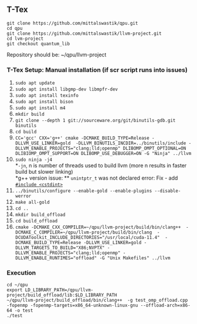 ## T-Tex

``git clone https://github.com/mittalswastik/qpu.git`` \
``cd qpu``\
``git clone https://github.com/mittalswastik/llvm-project.git`` \
``cd lvm-project`` \
``git checkout quantum_lib``

Repository should be: ~/qpu/llvm-project
  
### T-Tex Setup: Manual installation (if scr script runs into issues)

1. ``sudo apt update``
2. ``sudo apt install libgmp-dev libmpfr-dev``
3. ``sudo apt install texinfo``
4. ``sudo apt install bison``
5. ``sudo apt install m4``
6. ``mkdir build``
7. ``git clone --depth 1 git://sourceware.org/git/binutils-gdb.git binutils``
8. ``cd build``
9. ``CC='gcc' CXX='g++' cmake -DCMAKE_BUILD_TYPE=Release -DLLVM_USE_LINKER=gold  -DLLVM_BINUTILS_INCDIR=../binutils/include -DLLVM_ENABLE_PROJECTS="clang;lld;openmp" DLIBOMP_OMPT_OPTIONAL=ON DLIBIOMP_OMPT_SUPPORT=ON DLIBOMP_USE_DEBUGGER=ON -G "Ninja" ../llvm``
10. ``sudo ninja -j4`` \
   *``-jn``, n is number of threads used to build llvm (more n results in faster build but slower linking) \
   *g++ version issue:
        ** ``unintptr_t`` was not declared error: Fix - add [``#include <cstdint>``](https://github.com/mittalswastik/llvm-project/blob/82d8185c19fca4eb25f4e45ce1036d9c06ea7470/llvm/include/llvm/Support/Signals.h#L17)
11. ``../binutils/configure --enable-gold --enable-plugins --disable-werror``
12. ``make all-gold``
13. ``cd ..``
14. ``mkdir build_offload``
15. ``cd build_offload``
16. ``cmake -DCMAKE_CXX_COMPILER=~/qpu/llvm-project/build/bin/clang++  -DCMAKE_C_COMPILER=~/qpu/llvm-project/build/bin/clang  -DCUDAToolkit_INCLUDE_DIRECTORIES="/usr/local/cuda-11.4"  -DCMAKE_BUILD_TYPE=Release -DLLVM_USE_LINKER=gold -DLLVM_TARGETS_TO_BUILD="X86;NVPTX" -DLLVM_ENABLE_PROJECTS="clang;lld;openmp" -DLLVM_ENABLE_RUNTIMES="offload" -G "Unix Makefiles" ../llvm``

### Execution

``cd ~/qpu`` \
``export LD_LIBRARY_PATH=/qpu/llvm-project/build_offload/lib:$LD_LIBRARY_PATH`` \
``~/qpu/llvm-project/build_offload/bin/clang++  -g test_omp_offload.cpp  -fopenmp -fopenmp-targets=x86_64-unknown-linux-gnu --offload-arch=x86-64 -o test`` \
``./test``

